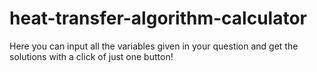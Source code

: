 # heat-transfer-algorithm-calculator
Here you can input all the variables given in your question and get the solutions with a click of just one button!
